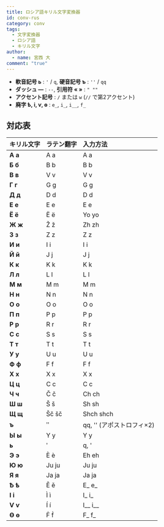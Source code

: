 ```yaml
---
title: ロシア語キリル文字変換器
id: conv-rus
category: conv
tags:
  - 文字変換器
  - ロシア語
  - キリル文字
author:
  - name: 宮西 大
comment: "true"
---
```

- **軟音記号 ь** : `'` / `q`, **硬音記号 ъ** : `''` / `qq`
- **ダッシュ —** : `--`, **引用符 « »** : `" ""`
- **アクセント記号** : `/` または `w` (`//` で第2アクセント)
- **廃字 ѣ, і, ѵ, ѳ** : `e_`, `i_`, `i__`, `f_`

<HLConverter src="/conv/rus.tsv" />

## 対応表

|キリル文字|ラテン翻字|入力方法|
|:----|:----|:----|
|**А а**|A a|A a|
|**Б б**|B b|B b|
|**В в**|V v|V v|
|**Г г**|G g|G g|
|**Д д**|D d|D d|
|**Е е**|E e|E e|
|**Ё ё**|Ë ë|Yo yo|
|**Ж ж**|Ž ž|Zh zh|
|**З з**|Z z|Z z|
|**И и**|I i|I i|
|**Й й**|J j|J j|
|**К к**|K k|K k|
|**Л л**|L l|L l|
|**М м**|M m|M m|
|**Н н**|N n|N n|
|**О о**|O o|O o|
|**П п**|P p|P p|
|**Р р**|R r|R r|
|**С с**|S s|S s|
|**Т т**|T t|T t|
|**У у**|U u|U u|
|**Ф ф**|F f|F f|
|**Х х**|X x|X x|
|**Ц ц**|C c|C c|
|**Ч ч**|Č č|Ch ch|
|**Ш ш**|Š š|Sh sh|
|**Щ щ**|Šč šč|Shch shch|
|**ъ**|ʺ|qq, '' (アポストロフィ×2)|
|**Ы ы**|Y y|Y y|
|**ь**|ʹ|q, '|
|**Э э**|È è|Eh eh|
|**Ю ю**|Ju ju|Ju ju|
|**Я я**|Ja ja|Ja ja|
|**Ѣ ѣ**|Ě ě|E\_ e_|
|**І і**|Ì ì|I\_ i_|
|**Ѵ ѵ**|Í í|I\__ i__|
|**Ѳ ѳ**|Ḟ ḟ|F\_ f_|
